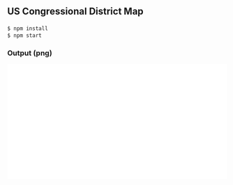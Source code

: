 ## US Congressional District Map

```
$ npm install
$ npm start
```

### Output (png)
![output](dist/output.png)
